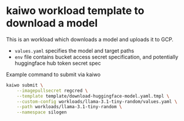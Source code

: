 # kaiwo workload template to download a model

This is an workload which downloads a model and uploads it to GCP.
- `values.yaml` specifies the model and target paths
- `env` file contains bucket access secret specification, and potentially huggingface hub token secret spec

Example command to submit via kaiwo
```bash
kaiwo submit \
    --imagepullsecret regcred \
    --template template/download-huggingface-model.yaml.tmpl \
    --custom-config workloads/llama-3.1-tiny-random/values.yaml \
    --path workloads/llama-3.1-tiny-random \
    --namespace silogen
```
